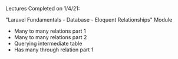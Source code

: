 Lectures Completed on 1/4/21:

"Laravel Fundamentals - Database - Eloquent Relationships" Module
* Many to many relations part 1
* Many to many relations part 2
* Querying intermediate table
* Has many through relation part 1